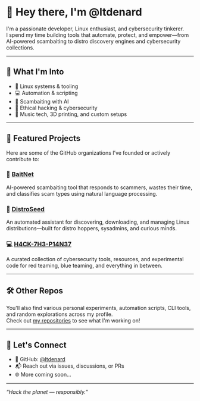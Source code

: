 # 👋 Hey there, I'm @ltdenard

I'm a passionate developer, Linux enthusiast, and cybersecurity tinkerer.  
I spend my time building tools that automate, protect, and empower—from AI-powered scambaiting to distro discovery engines and cybersecurity collections.

---

## 🧠 What I'm Into

- 🐧 Linux systems & tooling
- 💻 Automation & scripting
- 🎣 Scambaiting with AI
- 🧰 Ethical hacking & cybersecurity
- 🎵 Music tech, 3D printing, and custom setups

---

## 🚀 Featured Projects

Here are some of the GitHub organizations I’ve founded or actively contribute to:

### 🎣 [BaitNet](https://github.com/BaitNet)  
AI-powered scambaiting tool that responds to scammers, wastes their time, and classifies scam types using natural language processing.

### 🌱 [DistroSeed](https://github.com/DistroSeed/distroseed)  
An automated assistant for discovering, downloading, and managing Linux distributions—built for distro hoppers, sysadmins, and curious minds.

### 💻 [H4CK-7H3-P14N37](https://github.com/H4CK-7H3-P14N37)  
A curated collection of cybersecurity tools, resources, and experimental code for red teaming, blue teaming, and everything in between.

---

## 🛠️ Other Repos

You'll also find various personal experiments, automation scripts, CLI tools, and random explorations across my profile.  
Check out [my repositories](https://github.com/ltdenard?tab=repositories) to see what I'm working on!

---

## 🤝 Let's Connect

- 🐙 GitHub: [@ltdenard](https://github.com/ltdenard)
- 📬 Reach out via issues, discussions, or PRs
- 🌐 More coming soon...

---

_“Hack the planet — responsibly.”_
